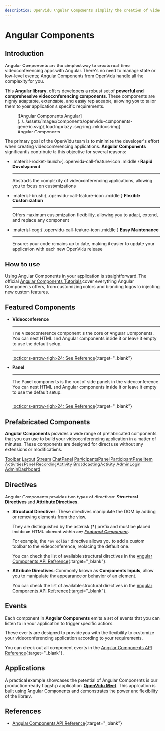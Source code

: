 ```yaml
---
description: OpenVidu Angular Components simplify the creation of videoconferencing apps, offering customizable and powerful components for rapid development and easy maintenance.
---
```


# Angular Components

## Introduction

Angular Components are the simplest way to create real-time videoconferencing apps with Angular. There's no need to manage state or low-level events; Angular Components from OpenVidu handle all the complexity for you.

This **Angular library**, offers developers a robust set of **powerful and comprehensive videoconferencing components**. These components are highly adaptable, extendable, and easily replaceable, allowing you to tailor them to your application's specific requirements.

<figure markdown>
  ![Angular Components Angular](../../assets/images/components/openvidu-components-generic.svg){ loading=lazy .svg-img  .mkdocs-img}
  <figcaption>Angular Components</figcaption>
</figure>


The primary goal of the OpenVidu team is to minimize the developer's effort when creating videoconferencing applications. **Angular Components** significantly contribute to this objective for several reasons:

<div class="grid cards three-cols" markdown>

-   :material-rocket-launch:{ .openvidu-call-feature-icon .middle } __Rapid Development__

    ---

    Abstracts the complexity of videoconferencing applications, allowing you to focus on customizations

-   :material-brush:{ .openvidu-call-feature-icon .middle } __Flexible Customization__

    ---

    Offers maximum customization flexibility, allowing you to adapt, extend, and replace any component


-   :material-cog:{ .openvidu-call-feature-icon .middle } __Easy Maintenance__

    ---

    Ensures your code remains up to date, making it easier to update your application with each new OpenVidu release

</div>


## How to use

Using Angular Components in your application is straightforward. The official [Angular Components Tutorials](../tutorials/angular-components/index.md) cover everything Angular Components offers, from customizing colors and branding logos to injecting new custom features.

## Featured Components

<div class="grid cards three-cols" markdown>

-   __Videoconference__

    ---

    The Videoconference component is the core of Angular Components. You can nest HTML and Angular components inside it or leave it empty to use the default setup.

    ---

    [:octicons-arrow-right-24: See Reference](../reference-docs/openvidu-components-angular/components/VideoconferenceComponent.html){:target="_blank"}

-   __Panel__


    ---

    The Panel components is the root of side panels in the videoconference. You can nest HTML and Angular components inside it or leave it empty to use the default setup.

    ---

    [:octicons-arrow-right-24: See Reference](../reference-docs/openvidu-components-angular/components/PanelComponent.html){:target="_blank"}

</div>


## Prefabricated Components

**Angular Components** provides a wide range of prefabricated components that you can use to build your videoconferencing application in a matter of minutes. These components are designed for direct use without any extensions or modifications.

<div class="grid three-cols">

  <a href="../../reference-docs/openvidu-components-angular/components/ToolbarComponent.html" target="_blank" class="card no-shadow">Toolbar</a>
  <a href="../../reference-docs/openvidu-components-angular/components/LayoutComponent.html" target="_blank" class="card no-shadow">Layout</a>
  <a href="../../reference-docs/openvidu-components-angular/components/StreamComponent.html" target="_blank" class="card no-shadow">Stream</a>
  <a href="../../reference-docs/openvidu-components-angular/components/ChatPanelComponent.html" target="_blank" class="card no-shadow">ChatPanel</a>
  <a href="../../reference-docs/openvidu-components-angular/components/ParticipantsPanelComponent.html" target="_blank" class="card no-shadow">ParticipantsPanel</a>
  <a href="../../reference-docs/openvidu-components-angular/components/ParticipantPanelItemComponent.html" target="_blank" class="card no-shadow">ParticipantPanelItem</a>
  <a href="../../reference-docs/openvidu-components-angular/components/ActivitiesPanelComponent.html" target="_blank" class="card no-shadow">ActivitiesPanel</a>
  <a href="../../reference-docs/openvidu-components-angular/components/RecordingActivityComponent.html" target="_blank" class="card no-shadow">RecordingActivity</a>
  <a href="../../reference-docs/openvidu-components-angular/components/BroadcastingActivityComponent.html" target="_blank" class="card no-shadow">BroadcastingActivity</a>
  <a href="../../reference-docs/openvidu-components-angular/components/AdminLoginComponent.html" target="_blank" class="card no-shadow">AdminLogin</a>
  <a href="../../reference-docs/openvidu-components-angular/components/AdminDashboardComponent.html" target="_blank" class="card no-shadow">AdminDashboard</a>

</div>

## Directives

Angular Components provides two types of directives: **Structural Directives** and **Attribute Directives**.

- **Structural Directives**: These directives manipulate the DOM by adding or removing elements from the view.

    They are distinguished by the asterisk (__*__) prefix and must be placed inside an HTML element within any [_Featured Component_](#featured-components).

    For example, the `*ovToolbar` directive allows you to add a custom toolbar to the videoconference, replacing the default one.

    You can check the list of available structural directives in the [Angular Components API Reference](../reference-docs/openvidu-components-angular/modules/OpenViduComponentsDirectiveModule.html){:target="_blank"}.


- **Attribute Directives**: Commonly known as **Components Inputs**, allow you to manipulate the appearance or behavior of an element.

    You can check the list of available structural directives in the [Angular Components API Reference](../reference-docs/openvidu-components-angular/modules/OpenViduComponentsDirectiveModule.html){:target="_blank"}.

## Events

Each component in **Angular Components** emits a set of events that you can listen to in your application to trigger specific actions.

These events are designed to provide you with the flexibility to customize your videoconferencing application according to your requirements.

You can check out all component events in the [Angular Components API Reference](../reference-docs/openvidu-components-angular/index.html){:target="_blank"}.

## Applications

A practical example showcases the potential of Angular Components is our production-ready flagship application, [**OpenVidu Meet**](../../meet/index.md). This application is built using Angular Components and demonstrates the power and flexibility of the library.

## References

- [Angular Components API Reference](../reference-docs/openvidu-components-angular/index.html){:target="_blank"}
